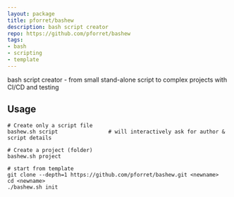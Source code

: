 ```yaml
---
layout: package
title: pforret/bashew
description: bash script creator
repo: https://github.com/pforret/bashew
tags:
- bash
- scripting
- template
---
```

bash script creator - from small stand-alone script to complex projects with CI/CD and testing

## Usage

	# Create only a script file
    bashew.sh script                # will interactively ask for author & script details

    # Create a project (folder)
    bashew.sh project

    # start from template
	git clone --depth=1 https://github.com/pforret/bashew.git <newname>
    cd <newname>
    ./bashew.sh init